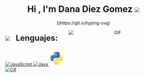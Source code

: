 <h1 align="center">Hi , I'm Dana Diez Gomez <img src="https://i.pinimg.com/originals/22/4f/32/224f32d1babb2248c361affeb234ac41.gif" width="50"></h1>
<p align="center">

  
<div align="center" style="border: px solid #000000;>

[![Typing SVG](https://readme-typing-svg.herokuapp.com?font=Robot-Bold&size=30&color=9D89D8&center=true&vCenter=true&width=900&height=110&lines=Estudiante+de+ingenieria;Futura+Hacker;Cat+mom;print+("I+NEED+COOFFE+OR+MATE"))](https://git.io/typing-svg)
</div>

<a target="_blank" align="center">
  <img align="right" top="350" height="200" width="300" alt="GIF" src="https://media1.giphy.com/media/v1.Y2lkPTc5MGI3NjExazI5eGRyNzhtNGh4NGhobjRsMXprNmgxODMxa2RqcXF6YzE0a3Z6ZSZlcD12MV9pbnRlcm5hbF9naWZfYnlfaWQmY3Q9Zw/hpXdHPfFI5wTABdDx9/giphy.gif">
</a>


<p style="font-size: 1.8em; font-weight: bold;">
    <img src="https://media2.giphy.com/media/QssGEmpkyEOhBCb7e1/giphy.gif?cid=ecf05e47a0n3gi1bfqntqmob8g9aid1oyj2wr3ds3mg700bl&rid=giphy.gif" width ="32">
    <b>  Lenguajes:</b>
</p>

<a href="https://www.javascript.com/" target="_blank">
  <img src="https://es.dreamstime.com/javascript-logo-editorial-ilustrativo-sobre-fondo-blanco-illustrative-white-background-eps-descargar-vector-jpeg-banner-image208329455.jpg" 
       width="50" height="50" alt="JavaScript">
</a>

<a href="https://www.w3.org/java/" target="_blank"> 
  <img src="https://cdn3.emoji.gg/emojis/java.png" width="50" height="50" alt="Java">
</a>

<a href="https://www.python.org" target="_blank"> 
  <img src="https://raw.githubusercontent.com/devicons/devicon/master/icons/python/python-original.svg" width="50" height="50" alt="Python"/> 
</a>

<a href="https://www.w3schools.com/csharp" target="_blank"> 
  <img src="https://cdn.jsdelivr.net/gh/devicons/devicon/icons/csharp/csharp-original.svg" width="50" height="50" alt="C#"/>
</a>

